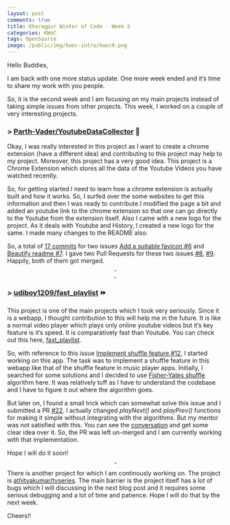 ```yaml
---
layout: post
comments: true
title: Kharagpur Winter of Code - Week 2
categories: KWoC
tags: OpenSource
image: /public/img/kwoc-intro/kwoc0.png
---
```

Hello Buddies,

I am back with one more status update. One more week ended and it’s time to share my work with you people.

So, it is the second week and I am focusing on my main projects instead of taking simple issues from other projects. This week, I worked on a couple of very interesting projects.

### > [Parth-Vader/YoutubeDataCollector](https://github.com/Parth-Vader/YoutubeDataCollector)  👀

Okay, I was really interested in this project as I want to create a chrome extension (have a different idea) and contributing to this project may help to my project. Moreover, this project has a very good idea. This project is a Chrome Extension which stores all the data of the Youtube Videos you have watched recently.

So, for getting started I need to learn how a chrome extension is actually built and how it works. So, I surfed over the some websites to get this information and then I was ready to contribute.I modified the page a bit and added an youtube link to the chrome extension so that one can go directly to the Youtube from the extension itself. Also I came with a new logo for the project. As it deals with Youtube and History, I created a new logo for the same. I made many changes to the README also.

So, a total of [17 commits](https://github.com/Parth-Vader/YoutubeDataCollector/commits?author=vchrombie&since=2017-11-30T18:30:00Z&until=2017-12-28T18:30:00Z) for two issues [Add a suitable favicon #6](https://github.com/Parth-Vader/YoutubeDataCollector/issues/6) and [Beautify readme #7](https://github.com/Parth-Vader/YoutubeDataCollector/issues/7). I gave two Pull Requests for these two issues [#8](https://github.com/Parth-Vader/YoutubeDataCollector/pull/8), [#9](https://github.com/Parth-Vader/YoutubeDataCollector/pull/8). Happily, both of them got merged.

<p align="center">
  <img src="/blog/public/img/kwoc-week2/kwoc-21.png" alt="" style="border: 1px solid">
</p>
<p align="center">
  <img src="/blog/public/img/kwoc-week2/kwoc-22.png" alt="" style="border: 1px solid">
</p>

### > [udiboy1209/fast_playlist](https://github.com/udiboy1209/fast_playlist)  ⏩

This project is one of the main projects which I took very seriously. Since it is a webapp, I thought contribution to this will help me in the future. It is like a normal video player which plays only online youtube videos but it’s key feature is it’s speed. It is comparatively fast than Youtube. You can check out this here, [fast_playlist](https://udiboy1209.github.io/fast_playlist/).

So, with reference to this issue [Implement shuffle feature #12](https://github.com/udiboy1209/fast_playlist/issues/12), I started working on this app. The task was to implement a shuffle feature in this webapp like that of the shuffle feature in music player apps. Initially, I searched for some solutions and I decided to use [Fisher-Yates shuffle](https://en.wikipedia.org/wiki/Fisher%E2%80%93Yates_shuffle) algorithm here. It was relatively tuff as I have to understand the codebase and I have to figure it out where the algorithm goes.

But later on, I found a small trick which can somewhat solve this issue and I submitted a PR [#22](https://github.com/udiboy1209/fast_playlist/pull/22/). I actually changed *playNext()* and *playPrev()* functions for making it simple without integrating with the algorithms. But my mentor was not satisfied with this. You can see the [conversation](https://github.com/udiboy1209/fast_playlist/pull/22) and get some clear idea over it. So, the PR was left un-merged and I am currently working with that implementation.

Hope I will do it soon!

<p align="center">
  <img src="/blog/public/img/kwoc-week2/kwoc-23.png" alt="" style="border: 1px solid">
</p>

There is another project for which I am continously working on. The project is [athityakumar/tvseries](https://github.com/athityakumar/tvseries). The main barrier is the project itself has a lot of bugs which I will discussing in the next blog post and it requires some serious debugging and a lot of time and patience. Hope I will do that by the next week.

Cheers!!
